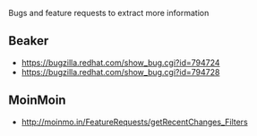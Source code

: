 Bugs and feature requests to extract more information


Beaker
------

* <https://bugzilla.redhat.com/show_bug.cgi?id=794724>
* <https://bugzilla.redhat.com/show_bug.cgi?id=794728>


MoinMoin
--------

* <http://moinmo.in/FeatureRequests/getRecentChanges_Filters>
